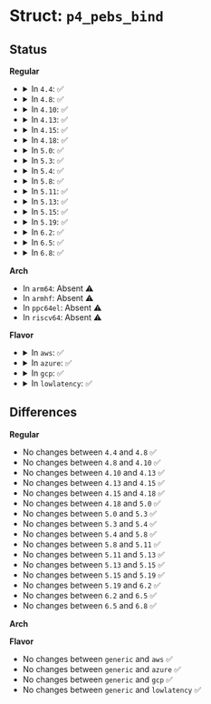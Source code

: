 # Struct: <code>p4_pebs_bind</code>

## Status
<b>Regular</b>
<ul>
<li>
<details>
<summary>In <code>4.4</code>: ✅</summary>

```c
struct p4_pebs_bind {
    unsigned int metric_pebs;
    unsigned int metric_vert;
};
```
</details>
</li>
<li>
<details>
<summary>In <code>4.8</code>: ✅</summary>

```c
struct p4_pebs_bind {
    unsigned int metric_pebs;
    unsigned int metric_vert;
};
```
</details>
</li>
<li>
<details>
<summary>In <code>4.10</code>: ✅</summary>

```c
struct p4_pebs_bind {
    unsigned int metric_pebs;
    unsigned int metric_vert;
};
```
</details>
</li>
<li>
<details>
<summary>In <code>4.13</code>: ✅</summary>

```c
struct p4_pebs_bind {
    unsigned int metric_pebs;
    unsigned int metric_vert;
};
```
</details>
</li>
<li>
<details>
<summary>In <code>4.15</code>: ✅</summary>

```c
struct p4_pebs_bind {
    unsigned int metric_pebs;
    unsigned int metric_vert;
};
```
</details>
</li>
<li>
<details>
<summary>In <code>4.18</code>: ✅</summary>

```c
struct p4_pebs_bind {
    unsigned int metric_pebs;
    unsigned int metric_vert;
};
```
</details>
</li>
<li>
<details>
<summary>In <code>5.0</code>: ✅</summary>

```c
struct p4_pebs_bind {
    unsigned int metric_pebs;
    unsigned int metric_vert;
};
```
</details>
</li>
<li>
<details>
<summary>In <code>5.3</code>: ✅</summary>

```c
struct p4_pebs_bind {
    unsigned int metric_pebs;
    unsigned int metric_vert;
};
```
</details>
</li>
<li>
<details>
<summary>In <code>5.4</code>: ✅</summary>

```c
struct p4_pebs_bind {
    unsigned int metric_pebs;
    unsigned int metric_vert;
};
```
</details>
</li>
<li>
<details>
<summary>In <code>5.8</code>: ✅</summary>

```c
struct p4_pebs_bind {
    unsigned int metric_pebs;
    unsigned int metric_vert;
};
```
</details>
</li>
<li>
<details>
<summary>In <code>5.11</code>: ✅</summary>

```c
struct p4_pebs_bind {
    unsigned int metric_pebs;
    unsigned int metric_vert;
};
```
</details>
</li>
<li>
<details>
<summary>In <code>5.13</code>: ✅</summary>

```c
struct p4_pebs_bind {
    unsigned int metric_pebs;
    unsigned int metric_vert;
};
```
</details>
</li>
<li>
<details>
<summary>In <code>5.15</code>: ✅</summary>

```c
struct p4_pebs_bind {
    unsigned int metric_pebs;
    unsigned int metric_vert;
};
```
</details>
</li>
<li>
<details>
<summary>In <code>5.19</code>: ✅</summary>

```c
struct p4_pebs_bind {
    unsigned int metric_pebs;
    unsigned int metric_vert;
};
```
</details>
</li>
<li>
<details>
<summary>In <code>6.2</code>: ✅</summary>

```c
struct p4_pebs_bind {
    unsigned int metric_pebs;
    unsigned int metric_vert;
};
```
</details>
</li>
<li>
<details>
<summary>In <code>6.5</code>: ✅</summary>

```c
struct p4_pebs_bind {
    unsigned int metric_pebs;
    unsigned int metric_vert;
};
```
</details>
</li>
<li>
<details>
<summary>In <code>6.8</code>: ✅</summary>

```c
struct p4_pebs_bind {
    unsigned int metric_pebs;
    unsigned int metric_vert;
};
```
</details>
</li>
</ul>
<b>Arch</b>
<ul>
<li>
In <code>arm64</code>: Absent ⚠️
</li>
<li>
In <code>armhf</code>: Absent ⚠️
</li>
<li>
In <code>ppc64el</code>: Absent ⚠️
</li>
<li>
In <code>riscv64</code>: Absent ⚠️
</li>
</ul>
<b>Flavor</b>
<ul>
<li>
<details>
<summary>In <code>aws</code>: ✅</summary>

```c
struct p4_pebs_bind {
    unsigned int metric_pebs;
    unsigned int metric_vert;
};
```
</details>
</li>
<li>
<details>
<summary>In <code>azure</code>: ✅</summary>

```c
struct p4_pebs_bind {
    unsigned int metric_pebs;
    unsigned int metric_vert;
};
```
</details>
</li>
<li>
<details>
<summary>In <code>gcp</code>: ✅</summary>

```c
struct p4_pebs_bind {
    unsigned int metric_pebs;
    unsigned int metric_vert;
};
```
</details>
</li>
<li>
<details>
<summary>In <code>lowlatency</code>: ✅</summary>

```c
struct p4_pebs_bind {
    unsigned int metric_pebs;
    unsigned int metric_vert;
};
```
</details>
</li>
</ul>

## Differences
<b>Regular</b>
<ul>
<li>
No changes between <code>4.4</code> and <code>4.8</code> ✅
</li>
<li>
No changes between <code>4.8</code> and <code>4.10</code> ✅
</li>
<li>
No changes between <code>4.10</code> and <code>4.13</code> ✅
</li>
<li>
No changes between <code>4.13</code> and <code>4.15</code> ✅
</li>
<li>
No changes between <code>4.15</code> and <code>4.18</code> ✅
</li>
<li>
No changes between <code>4.18</code> and <code>5.0</code> ✅
</li>
<li>
No changes between <code>5.0</code> and <code>5.3</code> ✅
</li>
<li>
No changes between <code>5.3</code> and <code>5.4</code> ✅
</li>
<li>
No changes between <code>5.4</code> and <code>5.8</code> ✅
</li>
<li>
No changes between <code>5.8</code> and <code>5.11</code> ✅
</li>
<li>
No changes between <code>5.11</code> and <code>5.13</code> ✅
</li>
<li>
No changes between <code>5.13</code> and <code>5.15</code> ✅
</li>
<li>
No changes between <code>5.15</code> and <code>5.19</code> ✅
</li>
<li>
No changes between <code>5.19</code> and <code>6.2</code> ✅
</li>
<li>
No changes between <code>6.2</code> and <code>6.5</code> ✅
</li>
<li>
No changes between <code>6.5</code> and <code>6.8</code> ✅
</li>
</ul>
<b>Arch</b>
<ul>
</ul>
<b>Flavor</b>
<ul>
<li>
No changes between <code>generic</code> and <code>aws</code> ✅
</li>
<li>
No changes between <code>generic</code> and <code>azure</code> ✅
</li>
<li>
No changes between <code>generic</code> and <code>gcp</code> ✅
</li>
<li>
No changes between <code>generic</code> and <code>lowlatency</code> ✅
</li>
</ul>
